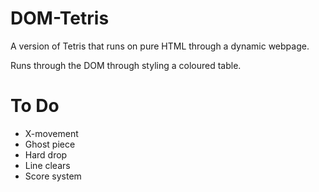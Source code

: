 # DOM-Tetris
A version of Tetris that runs on pure HTML through a dynamic webpage. 

Runs through the DOM through styling a coloured table.


# To Do
* X-movement
* Ghost piece
* Hard drop
* Line clears
* Score system
